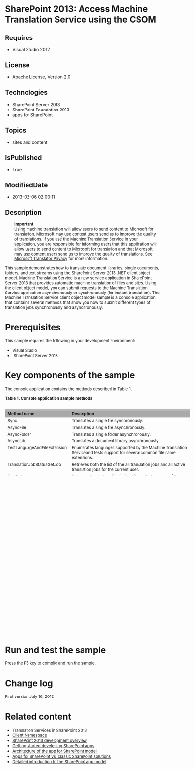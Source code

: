 # SharePoint 2013: Access Machine Translation Service using the CSOM
## Requires
* Visual Studio 2012
## License
* Apache License, Version 2.0
## Technologies
* SharePoint Server 2013
* SharePoint Foundation 2013
* apps for SharePoint
## Topics
* sites and content
## IsPublished
* True
## ModifiedDate
* 2013-02-06 02:00:11
## Description

<p style="padding-left:30px"><strong><span style="font-size:small">Important</span></strong><span style="font-size:small">&nbsp;</span><br>
<span style="font-size:small">Using machine translation will allow users to send content to Microsoft for translation. Microsoft may use content users send us to improve the quality of translations. If you use the Machine Translation Service in your application,
 you are responsible for informing users that this application will allow users to send content to Microsoft for translation and that Microsoft may use content users send us to improve the quality of translations. See
<a href="http://msdn.microsoft.com/en-us/library/hh464486.aspx">Microsoft Translator Privacy</a> for more information.</span></p>
<p><span style="font-size:small">This sample demonstrates how to translate document libraries, single documents, folders, and text streams using the SharePoint Server 2013 .NET client object model. Machine Translation Service is a new service application in
 SharePoint Server 2013 that provides automatic machine translation of files and sites. Using the client object model, you can submit requests to the Machine Translation Service application asynchronously or synchronously (for instant translation). The Machine
 Translation Service client object model sample is a console application that contains several methods that show you how to submit different types of translation jobs synchronously and asynchronously.</span></p>
<h1>Prerequisites</h1>
<p><span style="font-size:small">This sample requires the following in your development environment:</span></p>
<ul>
<li><span style="font-size:small">Visual Studio</span> </li><li><span style="font-size:small">&nbsp;</span><span style="font-size:small">SharePoint Server 2013</span>
</li></ul>
<h1>Key components of the sample</h1>
<p><span style="font-size:small">The console application contains the methods described in Table 1.</span></p>
<p><strong><span style="font-size:small">Table 1. Console application sample methods</span></strong></p>
<table border="0" cellspacing="5" cellpadding="5" frame="void" align="left" style="width:601px; height:212px">
<tbody>
<tr style="background-color:#a9a9a9">
<th align="left" scope="col"><strong><span style="font-size:small">Method name</span></strong></th>
<th align="left" scope="col"><strong><span style="font-size:small">Description</span></strong></th>
</tr>
<tr valign="top">
<td><span style="font-size:small">Sync </span></td>
<td><span style="font-size:small">Translates a single file synchronously.</span></td>
</tr>
<tr valign="top">
<td><span style="font-size:small"><span style="font-size:small">AsyncFile </span>
</span></td>
<td><span style="font-size:small"><span style="font-size:small">Translates a single file asynchronously.</span></span></td>
</tr>
<tr valign="top">
<td><span style="font-size:small">AsyncFolder </span></td>
<td><span style="font-size:small">Translates a single folder asynchronously.</span></td>
</tr>
<tr valign="top">
<td><span style="font-size:small"><span style="font-size:small">AsyncLib</span></span></td>
<td><span style="font-size:small"><span style="font-size:small">Translates a document library asynchronously.</span></span></td>
</tr>
<tr valign="top">
<td><span style="font-size:small"><span style="font-size:small">TestLanguageAndFileExtension
</span></span></td>
<td><span style="font-size:small">Enumerates languages supported by the Machine Translation Serviceand tests support for several common file name extensions.</span></td>
</tr>
<tr valign="top">
<td><span style="font-size:small"><span style="font-size:small">TranslationJobStatusGetJob
</span></span></td>
<td><span style="font-size:small"><span style="font-size:small">Retrieves both the list of the all translation jobs and all active translation jobs for the current user.</span></span></td>
</tr>
<tr valign="top">
<td><span style="font-size:small"><span style="font-size:small">TestGetItems </span>
</span></td>
<td><span style="font-size:small"><span style="font-size:small">Retrieves the status of individual items that are part of the specified translation job.</span></span></td>
</tr>
<tr valign="top">
<td><span style="font-size:small"><span style="font-size:small">AddAsyncLibrary </span>
</span></td>
<td><span style="font-size:small"><span style="font-size:small">Translates a document library synchronously.</span></span></td>
</tr>
<tr valign="top">
<td><span style="font-size:small"><span style="font-size:small">TestCancelJob </span>
&nbsp;</span></td>
<td><span style="font-size:small"><span style="font-size:small">Cancels the specified translation job.</span>&nbsp;</span></td>
</tr>
<tr valign="top">
<td><span style="font-size:small"><span style="font-size:small">GetJobItems </span>
&nbsp;</span></td>
<td><span style="font-size:small"><span style="font-size:small">Returns all the items to be translated for the specified translation job.</span>&nbsp;</span></td>
</tr>
<tr valign="top">
<td><span style="font-size:small"><span style="font-size:small">TestIsFileExtensionSupported</span>&nbsp;</span></td>
<td><span style="font-size:small"><span style="font-size:small">Tests if the specified file name extension is supported by the Machine Translation Service.</span>&nbsp;</span></td>
</tr>
<tr valign="top">
<td><span style="font-size:small"><span style="font-size:small">TestIsLanguageSupported
</span></span></td>
<td><span style="font-size:small"><span style="font-size:small">Tests if the specified language is supported by the Machine Translation Service.</span>&nbsp;</span></td>
</tr>
<tr valign="top">
<td><span style="font-size:small"><span style="font-size:small">GetMaximumFileSize
</span></span></td>
<td><span style="font-size:small"><span style="font-size:small">Returns the file size limit for a specified file name extension.</span>&nbsp;</span></td>
</tr>
</tbody>
</table>
<h1><br>
<br>
<span style="font-size:small">&nbsp;</span><br>
<br>
<br>
</h1>
<p>&nbsp;</p>
<p>&nbsp;</p>
<p>&nbsp;</p>
<p>&nbsp;</p>
<p><br>
<br>
<br>
<br>
<br>
<span style="font-size:small">&nbsp;</span><br>
<br>
<br>
<br>
<br>
<br>
<br>
<br>
&nbsp;</p>
<p>&nbsp;</p>
<h1>Run and test the sample</h1>
<p><span style="font-size:small">Press the <strong>F5</strong> key to compile and run the sample.</span></p>
<h1>Change log</h1>
<p><span style="font-size:small">First version&nbsp;July 16, 2012</span></p>
<h1>Related content</h1>
<ul>
<li><span style="font-size:small"><a title="http://msdn.microsoft.com/library/15a81428-da94-40b8-8ed4-6a12f05661e2.aspx" href="http://msdn.microsoft.com/library/15a81428-da94-40b8-8ed4-6a12f05661e2.aspx">Translation Services in SharePoint 2013</a></span>
</li><li><span style="font-size:small"><a title="http://msdn.microsoft.com/library/Microsoft.Office.TranslationServices.Client" href="http://msdn.microsoft.com/library/Microsoft.Office.TranslationServices.Client">Client Namespace</a></span>
</li><li><span style="font-size:small"><a title="http://msdn.microsoft.com/library/f86e2695-4d7a-4fc5-bc23-689de96c4b06.aspx" href="http://msdn.microsoft.com/library/f86e2695-4d7a-4fc5-bc23-689de96c4b06.aspx">SharePoint 2013 development overview</a></span>
</li><li><span style="font-size:small"><a title="http://msdn.microsoft.com/library/d07e0a13-1e74-4128-857a-513dedbfef33.aspx" href="http://msdn.microsoft.com/library/d07e0a13-1e74-4128-857a-513dedbfef33.aspx">Getting started developing SharePoint apps</a></span>
</li><li><span style="font-size:small"><a title="http://msdn.microsoft.com/library/ae96572b-8f06-4fd3-854f-fc312f7f2d88.aspx" href="http://msdn.microsoft.com/library/ae96572b-8f06-4fd3-854f-fc312f7f2d88.aspx">Architecture of the app for SharePoint model</a></span>
</li><li><span style="font-size:small"><a title="http://msdn.microsoft.com/library/0e9efadb-aaf2-4c0d-afd5-d6cf25c4e7a8.aspx" href="http://msdn.microsoft.com/library/0e9efadb-aaf2-4c0d-afd5-d6cf25c4e7a8.aspx">Apps for SharePoint vs. classic SharePoint solutions</a></span>
</li><li><span style="font-size:small"><a title="http://msdn.microsoft.com/library/ae96572b-8f06-4fd3-854f-fc312f7f2d88.aspx" href="http://msdn.microsoft.com/library/ae96572b-8f06-4fd3-854f-fc312f7f2d88.aspx">Detailed introduction to the SharePoint app model</a></span>
</li></ul>
